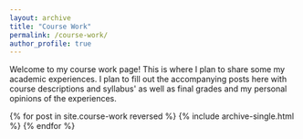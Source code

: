 ```yaml
---
layout: archive
title: "Course Work"
permalink: /course-work/
author_profile: true
---
```






Welcome to my course work page!
This is where I plan to share some my academic experiences. 
I plan to fill out the accompanying posts here with course descriptions and syllabus' as well as 
final grades and my personal opinions of the experiences.

{% for post in site.course-work reversed %}
  {% include archive-single.html %}
{% endfor %}
